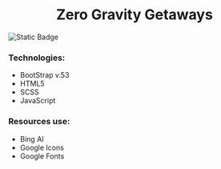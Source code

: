 <h1 align="center">Zero Gravity Getaways</h1>
<img alt="Static Badge" src="https://img.shields.io/badge/Bootstrap%20v5.3-%237135F2">

### Technologies:
- BootStrap v.53
- HTML5
- SCSS
- JavaScript

### Resources use:
- Bing AI
- Google Icons
- Google Fonts